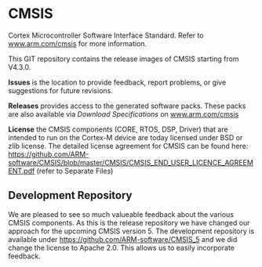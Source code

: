 # CMSIS
Cortex Microcontroller Software Interface Standard. Refer to www.arm.com/cmsis for more information.

This GIT repository contains the release images of CMSIS starting from V4.3.0.

**Issues** is the location to provide feedback, report problems, or give suggestions for future revisions.

**Releases** provides access to the generated software packs.  These packs are also available via _Download Specifications_ on www.arm.com/cmsis

**License** the CMSIS components (CORE, RTOS, DSP, Driver) that are intended to run on the Cortex-M device are today licensed under BSD or zlib license. The detailed license agreement for CMSIS can be found here: 
https://github.com/ARM-software/CMSIS/blob/master/CMSIS/CMSIS_END_USER_LICENCE_AGREEMENT.pdf (refer to Separate Files)

## Development Repository
We are pleased to see so much valueable feedback about the various CMSIS components.  As this is the release repository we have changed our approach for the upcoming CMSIS version 5.  The development repository is available under https://github.com/ARM-software/CMSIS_5 and we did change the license to Apache 2.0. This allows us to easily incorporate feedback.









